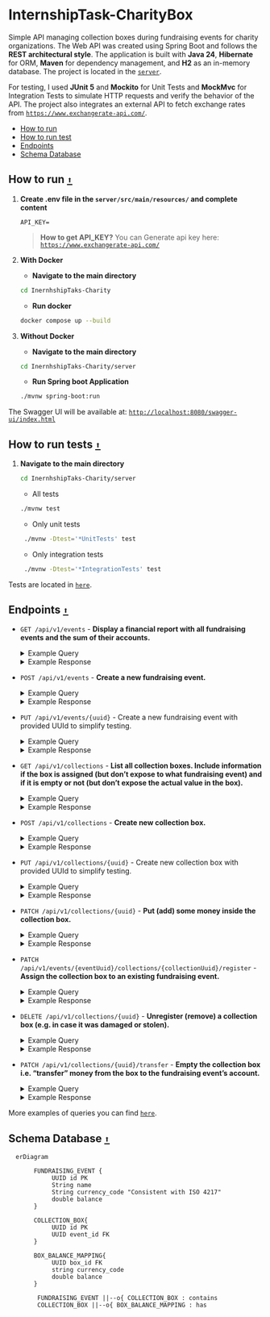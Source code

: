 # InternshipTask-CharityBox

Simple API managing collection boxes during fundraising events for charity organizations. The Web API was created using Spring Boot and follows the **REST architectural style**. The application is built with **Java 24**, **Hibernate** for ORM, **Maven** for dependency management, and **H2** as an in-memory database. The project  is located in the [`server`](https://github.com/WajHub/InternshipTask-CharityBox/tree/main/server).

For testing, I used **JUnit 5** and **Mockito** for Unit Tests and **MockMvc** for Integration Tests to simulate HTTP requests and verify the behavior of the API. The project also integrates an external API to fetch exchange rates from  [`https://www.exchangerate-api.com/`](https://www.exchangerate-api.com/).

- [How to run](#how-to-run)
- [How to run test](#how-to-run-tests)
- [Endpoints](#endpoints)
- [Schema Database](#Schema-Database)


## How to run [`⬆️`](#InternshipTask-CharityBox)

1. **Create .env file in the `server/src/main/resources/`  and complete content**

    ```
    API_KEY=
    ```

    >  **How to get API_KEY?** You can Generate api key here: [`https://www.exchangerate-api.com/`](https://www.exchangerate-api.com/)

2. **With Docker**
   - **Navigate to the main directory**
    ```bash
    cd InernhshipTaks-Charity
    ```
   - **Run docker**

    ```bash
    docker compose up --build
    ```

3. **Without Docker**
   - **Navigate to the main directory**
    ```bash
    cd InernhshipTaks-Charity/server
    ```
   - **Run Spring boot Application**

    ```bash
    ./mvnw spring-boot:run
    ```

The Swagger UI will be available at: [`http://localhost:8080/swagger-ui/index.html`](http://localhost:8080/swagger-ui/index.html)

## How to run tests [`⬆️`](#InternshipTask-CharityBox)

1. **Navigate to the main directory**

   ```bash
   cd InernhshipTaks-Charity/server
    ```
   
   - All tests
   ```bash
   ./mvnw test
    ```
   
   - Only unit tests
   ```bash
    ./mvnw -Dtest='*UnitTests' test
    ```

   - Only integration tests
   ```bash
    ./mvnw -Dtest='*IntegrationTests' test

    ```
   
Tests are located in [`here`](https://github.com/WajHub/InternshipTask-CharityBox/tree/main/server/src/test).

## Endpoints [`⬆️`](#InternshipTask-CharityBox)

   - `GET /api/v1/events` - **Display a financial report with all fundraising events and the sum of their accounts.**

     <details>
     <summary>Example Query</summary>
     
     ```bash
     curl http://localhost:8080/api/v1/events
     ```
      </details>
     
      <details>
         <summary>Example Response</summary>

     `HTTP/1.1 200`
     ```json
     [
     {
     "uuid": "66eaa713-c6a8-47c6-98fa-da78bfab9376",
     "name": "Charity One",
     "currencyCode": "EUR",
     "balance": 261.76733
     },
     {
     "uuid": "56eb1354-a780-446f-beb9-705602f25104",
     "name": "All for hope",
     "currencyCode": "GBP",
     "balance": 0.0
     },
     {
     "uuid": "06c763c3-23c7-4d72-b46c-3d59c564656c",
     "name": "Wielka Orkiestra Świątecznej Pomocy",
     "currencyCode": "PLN",
     "balance": 901.1936
     }
     ]
     ```
      </details>



   - `POST /api/v1/events` - **Create a new fundraising event.**

      <details>
         <summary>Example Query</summary>

     ```bash
     curl -X POST http://localhost:8080/api/v1/events \
      -H "Content-Type: application/json" \
     -d '{"name": "American Red Cross", "currencyCode": "USD"}'
     ```
      </details>

      <details>
         <summary>Example Response</summary>

     `HTTP/1.1 201`
     ```json
     {
     "uuid": "546f30d1-ff13-43aa-94e3-d7666f3798d2",
     "name": "American Red Cross",
     "currencyCode": "USD",
     "balance": 0.0
     }
     ```
      </details>



   - `PUT /api/v1/events/{uuid}` - Create a new fundraising event with provided UUId to simplify testing.

      <details>
         <summary>Example Query</summary>
     
     ```bash
     curl -X PUT http://localhost:8080/api/v1/events/f9c6b673-c001-4cfe-981e-0eb58c219f6f \
      -H "Content-Type: application/json" \
     -d '{"name": "American Red Cross", "currencyCode": "USD"}'
     ```
      </details>

      <details>
         <summary>Example Response</summary>

     `HTTP/1.1 201`
     ```json
     {
     "uuid": "f9c6b673-c001-4cfe-981e-0eb58c219f6f",
     "name": "American Red Cross",
     "currencyCode": "USD",
     "balance": 0.0
     }
     ```
      </details>



   - `GET /api/v1/collections` - **List all collection boxes. Include information if the box is assigned (but don’t expose to what
     fundraising event) and if it is empty or not (but don’t expose the actual value in the box).**

      <details>
         <summary>Example Query</summary>

     ```bash
     curl http://localhost:8080/api/v1/collections
     ```
      </details>

      <details>
         <summary>Example Response</summary>

     `HTTP/1.1 200 `
     ```json
     [
     {
     "uuid": "be4c9355-bac8-4262-84f9-07cc1eb1a192",
     "isAssigned": true,
     "isEmpty": false
     },
     {
     "uuid": "5a65a78b-e765-4b26-92ea-4903124ae19c",
     "isAssigned": false,
     "isEmpty": true
     },
     {
     "uuid": "cfa73bc4-5196-4a67-bec8-20181415f21b",
     "isAssigned": true,
     "isEmpty": true
     }
     ]
     ```
      </details>
     


   - `POST /api/v1/collections` - **Create new collection box.**

      <details>
         <summary>Example Query</summary>

     ```bash
     curl -X POST http://localhost:8080/api/v1/collections
     ```
      </details>

      <details>
         <summary>Example Response</summary>

     `HTTP/1.1 201`
     ```json
     {
     "uuid": "69b073da-efbb-403c-bbcd-fbc3aaf7a4d9",
     "isAssigned": false,
     "isEmpty": true
     }
     ```
      </details>



   - `PUT /api/v1/collections/{uuid}` - Create new collection box  with provided UUId to simplify testing.

     <details>
        <summary>Example Query</summary>

     ```bash
     curl -X PUT http://localhost:8080/api/v1/collections/69b073da-efbb-403c-bbcd-fbc3aaf7a4d9
     ```
     </details>

     <details>
        <summary>Example Response</summary>

     `HTTP/1.1 201`
     ```json
     {
     "uuid": "69b073da-efbb-403c-bbcd-fbc3aaf7a4d9",
     "isAssigned": false,
     "isEmpty": true
     }
     ```
     </details>



   - `PATCH /api/v1/collections/{uuid}` - **Put (add) some money inside the collection box.**

     <details>
        <summary>Example Query</summary>

      ```bash
     curl -X PATCH http://localhost:8080/api/v1/collections/be4c9355-bac8-4262-84f9-07cc1eb1a192 \
      -H "Content-Type: application/json" \
     -d '{"currencyCode": "USD", "amount": 125.50}'
     ```
     </details>

     <details>
        <summary>Example Response</summary>

     `HTTP/1.1 200`
     ```json
     {
     "uuid": "be4c9355-bac8-4262-84f9-07cc1eb1a192",
     "isAssigned": true,
     "isEmpty": false
     }
     ```
     </details>



   - `PATCH /api/v1/events/{eventUuid}/collections/{collectionUuid}/register` - **Assign the collection box to an existing fundraising event.**

     <details>
        <summary>Example Query</summary>

      ```bash
     curl -X PATCH http://localhost:8080/api/v1/events/66eaa713-c6a8-47c6-98fa-da78bfab9376/collections/e329a2ca-d512-422d-a21c-9bbcbe034ef9/register
     ```
     </details>

     <details>
        <summary>Example Response</summary>

     `HTTP/1.1 200`
     ```json
     {
     "uuid": "e329a2ca-d512-422d-a21c-9bbcbe034ef9",
     "isAssigned": true,
     "isEmpty": true
     }
     ```
     </details>



   - `DELETE /api/v1/collections/{uuid}` - **Unregister (remove) a collection box (e.g. in case it was damaged or stolen).**

     <details>
        <summary>Example Query</summary>
     
     ```bash
     curl -X DELETE http://localhost:8080/api/v1/collections/e963b0f2c-1baf-4d41-b277-f4ab2c2e3875
     ```
     </details>

     <details>
        <summary>Example Response</summary>
     
     `HTTP/1.1 204`
     </details>



   - `PATCH /api/v1/collections/{uuid}/transfer` - **Empty the collection box i.e. “transfer” money from the box to the fundraising event’s account.**

     <details>
        <summary>Example Query</summary>

     ```bash
     curl -X PATCH http://localhost:8080/api/v1/collections/be4c9355-bac8-4262-84f9-07cc1eb1a192/transfer
     ```
     </details>

     <details>
        <summary>Example Response</summary>

     `HTTP/1.1 200`
     ```json
     {
     "uuid": "be4c9355-bac8-4262-84f9-07cc1eb1a192",
     "isAssigned": true,
     "isEmpty": true
     }
     ```
     </details>

More examples of queries you can find [`here`](https://github.com/WajHub/InternshipTask-CharityBox/blob/main/server/src/test/httpRequest/request.http).

## Schema Database [`⬆️`](#InternshipTask-CharityBox)

```mermaid
  erDiagram
   
       FUNDRAISING_EVENT {
            UUID id PK
            String name
            String currency_code "Consistent with ISO 4217"
            double balance
       }
   
       COLLECTION_BOX{
            UUID id PK
            UUID event_id FK
       }

       BOX_BALANCE_MAPPING{
            UUID box_id FK
            string currency_code
            double balance
       }
   
        FUNDRAISING_EVENT ||--o{ COLLECTION_BOX : contains
        COLLECTION_BOX ||--o{ BOX_BALANCE_MAPPING : has
```